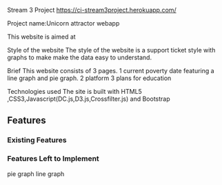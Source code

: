 Stream 3 Project
https://ci-stream3project.herokuapp.com/

Project name:Unicorn attractor webapp

This website is aimed at 

Style of the website
The style of the website is a support ticket style with graphs to make make the data easy to understand.
  
Brief
This website consists of 3 pages.
1 current poverty date featuring a line graph and pie graph.
2 platform
3 plans for education

Technologies used
The site is built with HTML5 ,CSS3,Javascript(DC.js,D3.js,Crossfilter.js) and Bootstrap 

## Features
### Existing Features

 
### Features Left to Implement
pie graph
line graph
